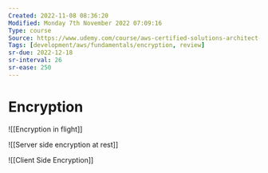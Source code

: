 ```yaml
---
Created: 2022-11-08 08:36:20
Modified: Monday 7th November 2022 07:09:16
Type: course
Source: https://www.udemy.com/course/aws-certified-solutions-architect-associate-saa-c01/?xref=E0Aed11STH4LPUQvCz0GJFABTmM=
Tags: [development/aws/fundamentals/encryption, review]
sr-due: 2022-12-18
sr-interval: 26
sr-ease: 250
---
```


# Encryption

![[Encryption in flight]]

![[Server side encryption at rest]]

![[Client Side Encryption]]
